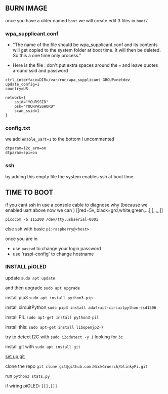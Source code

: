 ## BURN IMAGE
once you have a older named `boot` we will create.edit 3 files in `boot/`

### wpa_supplicant.conf
* "The name of the file should be wpa_supplicant.conf and its contents will get copied to the system folder at boot time. It will then be deleted. So this a one time only process."

* Here is the file : don't put extra spaces around the `=` and leave quotes around ssid and password
```
ctrl_interface=DIR=/var/run/wpa_supplicant GROUP=netdev
update_config=1
country=US
 
network={
    ssid="YOURSSID"
    psk="YOURPASSWORD"
    scan_ssid=1
}
```
### config.txt
we add `enable_uart=1` to the bottom
I uncommented 
```
dtparam=i2c_arm=on
dtparam=spi=on
```
### ssh 
by adding this empty file the system enables ssh at boot time

## TIME TO BOOT

if you cant ssh in use a console cable to diagnose why \(because we enabled uart above now we can \) [\[red=5v,,black=grd,white,green,...],[,,,,,]]
```
picocom -b 115200 /dev/tty.usbserial-0001 
```
else ssh with basic `pi:raspberry@<host>`

once you are in 
* use `passwd` to change your login password
* use 'raspi-config' to change hostname

### INSTALL piOLED

update `sudo apt update` 

and then upgrade `sudo apt upgrade`

install pip3 `sudo apt install python3-pip`

install circuitPython `sudo pip3 install adafruit-circuitpython-ssd1306`

install PIL `sudo apt-get install python3-pil`

install this: `sudo apt-get install libopenjp2-7`

try to detect I2C with `sudo i2cdetect -y 1` looking for `3c`

install git with `sudo apt install git`

[set up git](https://docs.github.com/en/free-pro-team@latest/github/getting-started-with-github/set-up-git)

clone the repo `git clone git@github.com:NickGroesch/blinkyPi.git`

run `python3 stats.py`

if wiring piOLED: `[[],[]]`